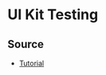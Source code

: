 # UI Kit Testing

## Source
- [Tutorial](https://www.youtube.com/watch?v=UpBc8cui9ZM&list=PL6DxKON1uLOHya4bDIynPTCwZHrezUlFs&index=11)